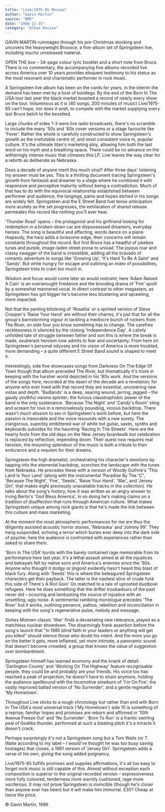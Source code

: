 ```yaml
---
title: "Live/1975-85 Review"
author: "Gavin Martin"
source: "NME"
date: "1986-11-15"
category: "Album Review"
---
```


GAVIN MARTIN rummages through his pre-Christmas stocking and uncovers the heavyweight Broooce, a five-album set of Springsteen live, including mucho unreleased material.

OPEN THE box – 34-page colour lyric booklet and a short note from Bruce. There is no commentary, the accompanying five albums recorded live across America over 10 years provides eloquent testimony to his status as the most resonant and charismatic performer in rock music.

A Springsteen live album has been on the cards for years, in the interim the demand has been met by a host of bootlegs. By the end of the Born In The USA tour last year the black market boasted a record of nearly every show on the tour. Voluminous as it is (40 songs, 200 minutes of music) Live/1975-85 can't hope, nor does it wish, to compete with the market supplying every last Bruce belch to the besotted.

Large chunks of sides 1-3 were live radio broadcasts, there's no scramble to include the many '50s and '60s cover versions or a stage favourite like 'Fever'. Rather the whole is carefully constructed to show Springsteen's growth as the irrefutable centre of, and most consistent voice in, popular culture. It's the ultimate titan's marketing ploy, allowing him both the last word on his myth and a breathing space. There could be no advance on the witheringly intense music that climaxes this LP. Live leaves the way clear for a rebirth as deliberate as Nebraska.

Does a decade of anyone merit this much vinyl? After three days' listening my answer must be yes. This is a thrilling document tracing Springsteen's growth from fantasist and dreamer to a stage where he combined it with responsive and perceptive maturity without being a contradiction. Much of that has to do with the equivocal relationship established between performer and audience, the longings, pains and hopes etched in his songs are widely felt. Springsteen and the E Street Band fuel tense anticipation more acutely as the set progresses, the exhilaration of shared release permeates this record like nothing you'll ever hear.

'Thunder Road' opens – the protagonist and his girlfriend looking for redemption in a broken-down car are dispossessed dreamers, everyday heroes. The song is beautiful and affecting, words dance on a piano rhapsody, the harp adds a lonesome edge, their concerns will remain constants throughout the record. But first Bruce has a headful of jukebox tunes and purple, image-laden street prose to unload. The joyous roar and classy swagger of the band is irresistible, adding all the bravado of romantic adventure to songs like 'Growing Up', 'It's Hard To Be A Saint' and 'Sandy'. But while hungry for escape and outlining an index of possibilities, Springsteen tries to cram too much in.

Wisdom and focus would come later as would restraint; here 'Adam Raised A Cain' is an overwrought firedance and the brooding drama of 'Fire' spoilt by a somewhat mannered vocal. In direct contrast to other megastars, as Springsteen has got bigger he's become less blustering and sprawling, more impacted.

Not that the panting blitzkreig of 'Rosalita' or a spirited version of Steve Cropper's 'Raise Your Hand' are without their charms, it's just that for all the group's barnstorming vigour in tackling a mediocre bunch of rockers from The River, on side four you know something has to change. The carefree recklessness is silenced by the closing 'Independence Day'. A calmly unfolded tale of struggle between father and son this is where the break is made, exuberant heroism now admits to fear and uncertainty. From here on Springsteen's personal odyssey and his vision of America is more troubled, more demanding – a quite different E Street Band sound is shaped to meet it.

Interestingly, side five showcases songs from Darkness On The Edge Of Town though that album preceded The River, but thematically it's more in keeping with the harsher world depicted in his '80s work. And the versions of the songs here, recorded at the dawn of the decade are a revelation; for anyone who ever lived with that record they are essential, uncovering new vistas and depth. 'Badlands' is a deep, searing wound, jarring, jagged – the gaudy youthful visions splinter; the furious claustrophobic power of the band is the only sustenance. 'Because The Night' and 'Candy's Room' sting and scream for love in a remorselessly pounding, vicious backdrop. There wasn't much allusion to sex in Springsteen's work before, but here the passion is inexorable and the voice resounds with a new surety. The clangorous, superbly embittered war of white hot guitar, saxes, synths and keyboards subsides for the haunting 'Racing In The Streets'. Here are the hearty fools from the old days on the New Jersey boardwalk but celebration is replaced by reflection, impending doom. Their quest now requires real heroism, the mounting splendour of the music is both a tribute to their endurance and a requiem for their dreams.

Springsteen the high dramatist, orchestrating his character's emotions by tapping into the elemental backdrop, scorches the landscape with the tunes from Nebraska. He precedes these with a version of Woody Guthrie's 'This Land Is Your Land' (along with the instrumental 'Paradise By The 'C", 'Because The Night', 'Fire', 'Seeds', 'Raise Your Hand', 'War', and 'Jersey Girl', that makes eight previously unavailable tracks in the collection). He talks about the song's history, how it was written as an angry answer to Irving Berlin's 'God Bless America', In so doing he's making claims on a tradition of disaffection that runs through American culture. What makes Springsteen unique among rock giants is that he's made the link between this culture and mass marketing.

At the moment the most atmospheric performances for me are thus the diligently assisted acoustic horror stories, 'Nebraska' and 'Johnny 99'. They hang suspended, echoing a terror which buries ever deep into the dark side of psyche; here the audience is confronted with experiences rather than asked to share them.

'Born In The USA' bursts with the barely contained rage memorable from its performance here last year, it's a lethal assault aimed at all the injustices and betrayals felt by native sons and America's enemies since the '60s. Anyone who thought it dodgy or jingoist evidently hasn't heard this blast of black fury. Along with 'Seeds' this is where the beleagured Springsteen characters get their payback. The latter is the nastiest slice of crude funk this side of There's A Riot Goin' On matched to a tale of uprooted dustbowl refugees. Here he does something that the drifter troubadours of the past never did – scouring and lambasting the source of injustice with an unsettling, ugly noise. A sentimental rambling monologue precedes 'The River' but it works, outlining penance, pathos, rebellion and reconciliation in keeping with the song's regenerative pulse, melody and message.

Sixties Motown classic 'War' finds a devastating new relevance, played as a matchless nuclear showdown. The disarmingly frank assertion before the song's launch that "in 1985 blind faith in your leaders or anything will get you killed" should silence those who doubt his intent. And the more you go on the better it gets, more inflamed, yet more intimate, a panoramic sound that doesn't become crowded, a group that knows the value of suggestion over bombardment.

Springsteen himself has learned economy and the knack of detail. 'Darlington County' and 'Working On The Highway' feature recognisable people, they could be and probably are your friends. His voice too has reached a peak of projection, he doesn't have to strain anymore, holding the audience spellbound with the locomotive slowburn of 'I'm On Fire', the vastly improved ballad version of 'No Surrender', and a gentle regreatful 'My Hometown'.

Throughout Live sticks to a rough chronology but rather than end with Born In The USA's most universal track ('My Hometown') side 10 is something of a reprise; familiar hopes and promises are reborn and affirmed in '10th Avenue Freeze Out' and 'No Surrender'. 'Born To Run' is a frantic swirling peal of Godlike thunder, performed at such a blasting pitch it's a miracle it doesn't crack.

Perhaps surprisingly it's not a Springsteen song but a Tom Waits (or T. Waite according to my label – I would've thought he was too busy saving hostages) that closes, a 1981 version of 'Jersey Girl'. Springsteen adds a verse of his own, giving the song added poignancy.

Live/1975-85 fulfills promises and supplies affirmations, it's all too easy to forget rock music is still capable of this. Almost without exception each composition is superior to the original recorded version – expressiveness more fully coloured, tenderness more warmly cushioned, rage more vociferous. It may not prove Springsteen is invincible (though he's closer than anyone ever has been) but it will make him immortal. £30? Cheap at twice the price.

© Gavin Martin, 1986
